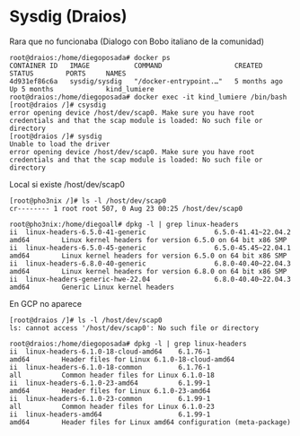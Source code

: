# Sysdig (Draios)


Rara que no funcionaba (Dialogo con Bobo italiano de la comunidad)

    root@draios:/home/diegoposada# docker ps
    CONTAINER ID   IMAGE           COMMAND                  CREATED        STATUS        PORTS     NAMES
    4d931ef86c6a   sysdig/sysdig   "/docker-entrypoint.…"   5 months ago   Up 5 months             kind_lumiere
    root@draios:/home/diegoposada# docker exec -it kind_lumiere /bin/bash
    [root@draios /]# csysdig
    error opening device /host/dev/scap0. Make sure you have root credentials and that the scap module is loaded: No such file or directory
    [root@draios /]# sysdig
    Unable to load the driver
    error opening device /host/dev/scap0. Make sure you have root credentials and that the scap module is loaded: No such file or directory

Local si existe /host/dev/scap0

    [root@pho3nix /]# ls -l /host/dev/scap0 
    cr-------- 1 root root 507, 0 Aug 23 00:25 /host/dev/scap0

    root@pho3nix:/home/diegoall# dpkg -l | grep linux-headers
    ii  linux-headers-6.5.0-41-generic                 6.5.0-41.41~22.04.2                               amd64        Linux kernel headers for version 6.5.0 on 64 bit x86 SMP
    ii  linux-headers-6.5.0-45-generic                 6.5.0-45.45~22.04.1                               amd64        Linux kernel headers for version 6.5.0 on 64 bit x86 SMP
    ii  linux-headers-6.8.0-40-generic                 6.8.0-40.40~22.04.3                               amd64        Linux kernel headers for version 6.8.0 on 64 bit x86 SMP
    ii  linux-headers-generic-hwe-22.04                6.8.0-40.40~22.04.3                               amd64        Generic Linux kernel headers

En GCP no aparece

    [root@draios /]# ls -l /host/dev/scap0
    ls: cannot access '/host/dev/scap0': No such file or directory

    root@draios:/home/diegoposada# dpkg -l | grep linux-headers
    ii  linux-headers-6.1.0-18-cloud-amd64    6.1.76-1                       amd64        Header files for Linux 6.1.0-18-cloud-amd64
    ii  linux-headers-6.1.0-18-common         6.1.76-1                       all          Common header files for Linux 6.1.0-18
    ii  linux-headers-6.1.0-23-amd64          6.1.99-1                       amd64        Header files for Linux 6.1.0-23-amd64
    ii  linux-headers-6.1.0-23-common         6.1.99-1                       all          Common header files for Linux 6.1.0-23
    ii  linux-headers-amd64                   6.1.99-1                       amd64        Header files for Linux amd64 configuration (meta-package)

 